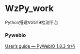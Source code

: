 # WzPy_work
Python搭建VGG19检测平台

### Pywebio

[User’s guide — PyWebIO 1.8.3 文档](https://pywebio.readthedocs.io/zh-cn/latest/guide.html)